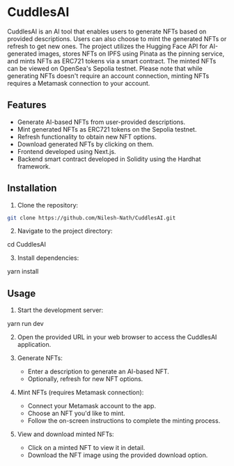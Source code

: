 # CuddlesAI

CuddlesAI is an AI tool that enables users to generate NFTs based on provided descriptions. Users can also choose to mint the generated NFTs or refresh to get new ones. The project utilizes the Hugging Face API for AI-generated images, stores NFTs on IPFS using Pinata as the pinning service, and mints NFTs as ERC721 tokens via a smart contract. The minted NFTs can be viewed on OpenSea's Sepolia testnet. Please note that while generating NFTs doesn't require an account connection, minting NFTs requires a Metamask connection to your account.

## Features

- Generate AI-based NFTs from user-provided descriptions.
- Mint generated NFTs as ERC721 tokens on the Sepolia testnet.
- Refresh functionality to obtain new NFT options.
- Download generated NFTs by clicking on them.
- Frontend developed using Next.js.
- Backend smart contract developed in Solidity using the Hardhat framework.

## Installation

1. Clone the repository:

```bash
git clone https://github.com/Nilesh-Nath/CuddlesAI.git
```

2. Navigate to the project directory:

cd CuddlesAI

3. Install dependencies:

yarn install

## Usage

1. Start the development server:

yarn run dev

2. Open the provided URL in your web browser to access the CuddlesAI application.

3. Generate NFTs:

   - Enter a description to generate an AI-based NFT.
   - Optionally, refresh for new NFT options.

4. Mint NFTs (requires Metamask connection):

   - Connect your Metamask account to the app.
   - Choose an NFT you'd like to mint.
   - Follow the on-screen instructions to complete the minting process.

5. View and download minted NFTs:
   - Click on a minted NFT to view it in detail.
   - Download the NFT image using the provided download option.
